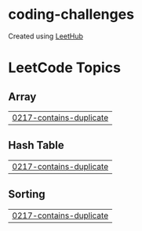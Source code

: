 # coding-challenges
Created using [LeetHub](https://github.com/QasimWani/LeetHub)

<!---LeetCode Topics Start-->
# LeetCode Topics
## Array
|  |
| ------- |
| [0217-contains-duplicate](https://github.com/ht-l1/coding-challenges/tree/master/0217-contains-duplicate) |
## Hash Table
|  |
| ------- |
| [0217-contains-duplicate](https://github.com/ht-l1/coding-challenges/tree/master/0217-contains-duplicate) |
## Sorting
|  |
| ------- |
| [0217-contains-duplicate](https://github.com/ht-l1/coding-challenges/tree/master/0217-contains-duplicate) |
<!---LeetCode Topics End-->